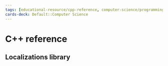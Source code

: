 ```yaml
---
tags: [educational-resource/cpp-reference, computer-science/programming-language/cpp, computer-science/programming-language/c, study-note] 
cards-deck: Default::Computer Science
---
```


# C++ reference

## Localizations library
